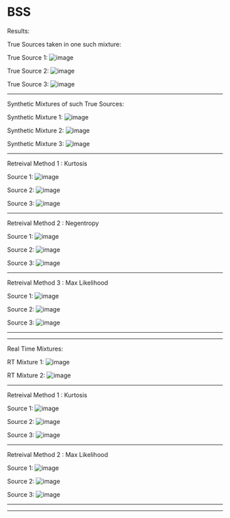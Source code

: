 # BSS

Results:


True Sources taken in one such mixture:

True Source 1: 
![image](https://github.com/mukulkant-mikemighty/BSS/assets/54433438/5b67cbf5-fbc4-407d-b879-b9ded2ca5b84)

True Source 2:
![image](https://github.com/mukulkant-mikemighty/BSS/assets/54433438/f2f81f9e-cd13-468a-b607-5375ad639edf)

True Source 3:
![image](https://github.com/mukulkant-mikemighty/BSS/assets/54433438/2ba97f4e-2bae-4a2b-8721-9f61d14646ae)

___________________________________________________________________________________________________________________________________________________________________________________________________


Synthetic Mixtures of such True Sources:

Synthetic Mixture 1:
![image](https://github.com/mukulkant-mikemighty/BSS/assets/54433438/7d763718-9fa5-4568-b9fc-55c824ca4558)

Synthetic Mixture 2:
![image](https://github.com/mukulkant-mikemighty/BSS/assets/54433438/04cf0283-db06-4fa8-9f20-73bafdb252d3)

Synthetic Mixture 3:
![image](https://github.com/mukulkant-mikemighty/BSS/assets/54433438/2bef7092-e802-4155-9770-64b9cc739032)

___________________________________________________________________________________________________________________________________________________________________________________________________

Retreival Method 1 : Kurtosis

Source 1: 
![image](https://github.com/mukulkant-mikemighty/BSS/assets/54433438/5718ebf9-2b25-415b-8baa-5a39154ac874)

Source 2:
![image](https://github.com/mukulkant-mikemighty/BSS/assets/54433438/1bab1f4e-e3a7-49e8-8961-ec4151501e55)

Source 3:
![image](https://github.com/mukulkant-mikemighty/BSS/assets/54433438/e015ffc8-942d-448f-bbc4-491bc07cd15d)

___________________________________________________________________________________________________________________________________________________________________________________________________

Retreival Method 2 : Negentropy

Source 1:
![image](https://github.com/mukulkant-mikemighty/BSS/assets/54433438/646738c5-36b1-422b-b4d3-c30a72322301)

Source 2:
![image](https://github.com/mukulkant-mikemighty/BSS/assets/54433438/e63c2fc5-921f-4722-90d7-d33c94a19e6e)

Source 3:
![image](https://github.com/mukulkant-mikemighty/BSS/assets/54433438/77ce20e8-9583-49d6-8faf-c89864411516)

___________________________________________________________________________________________________________________________________________________________________________________________________


Retreival Method 3 : Max Likelihood

Source 1:
![image](https://github.com/mukulkant-mikemighty/BSS/assets/54433438/79e2913c-027f-4a73-bb7b-a19d4a589016)

Source 2:
![image](https://github.com/mukulkant-mikemighty/BSS/assets/54433438/6cfdf473-4c6c-4a47-8acf-f66ad89b1258)

Source 3:
![image](https://github.com/mukulkant-mikemighty/BSS/assets/54433438/81b3f0fd-fbfd-4fab-9521-e7e3932ef73c)

___________________________________________________________________________________________________________________________________________________________________________________________________
___________________________________________________________________________________________________________________________________________________________________________________________________

Real Time Mixtures:

RT Mixture 1: 
![image](https://github.com/mukulkant-mikemighty/BSS/assets/54433438/bb62b7bf-579d-4088-820d-c419dee75a59)

RT Mixture 2:
![image](https://github.com/mukulkant-mikemighty/BSS/assets/54433438/f42966ab-98b2-430a-b2d3-bbc53aee2935)

___________________________________________________________________________________________________________________________________________________________________________________________________

Retreival Method 1 : Kurtosis

Source 1:
![image](https://github.com/mukulkant-mikemighty/BSS/assets/54433438/02ff5204-9f3f-45a3-af58-90a82c284ee1)

Source 2:
![image](https://github.com/mukulkant-mikemighty/BSS/assets/54433438/359602b5-f676-4198-84aa-5bf518985bae)

Source 3:
![image](https://github.com/mukulkant-mikemighty/BSS/assets/54433438/d995e4d5-551e-43c2-8987-ce9a75758abb)

___________________________________________________________________________________________________________________________________________________________________________________________________

Retreival Method 2 : Max Likelihood

Source 1:
![image](https://github.com/mukulkant-mikemighty/BSS/assets/54433438/f60cc098-088b-40e6-9796-ecc8be023a6b)

Source 2:
![image](https://github.com/mukulkant-mikemighty/BSS/assets/54433438/e4b4301c-4961-410f-832b-341e372231b1)

Source 3:
![image](https://github.com/mukulkant-mikemighty/BSS/assets/54433438/835508ab-ad45-4118-bef1-5e8579b1be46)

___________________________________________________________________________________________________________________________________________________________________________________________________
___________________________________________________________________________________________________________________________________________________________________________________________________

